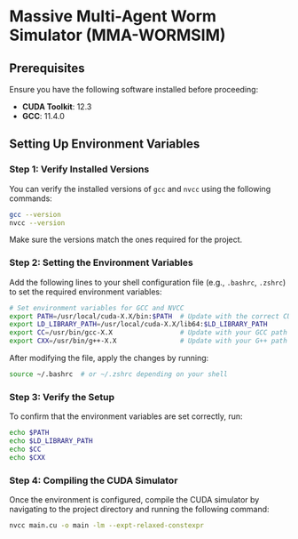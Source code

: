 
# Massive Multi-Agent Worm Simulator (MMA-WORMSIM)

## Prerequisites

Ensure you have the following software installed before proceeding:
- **CUDA Toolkit**: 12.3
- **GCC**: 11.4.0
## Setting Up Environment Variables

### Step 1: Verify Installed Versions

You can verify the installed versions of `gcc` and `nvcc` using the following commands:

```bash
gcc --version
nvcc --version
```

Make sure the versions match the ones required for the project.

### Step 2: Setting the Environment Variables

Add the following lines to your shell configuration file (e.g., `.bashrc`, `.zshrc`) to set the required environment variables:

```bash
# Set environment variables for GCC and NVCC
export PATH=/usr/local/cuda-X.X/bin:$PATH  # Update with the correct CUDA version
export LD_LIBRARY_PATH=/usr/local/cuda-X.X/lib64:$LD_LIBRARY_PATH
export CC=/usr/bin/gcc-X.X                 # Update with your GCC path and version
export CXX=/usr/bin/g++-X.X                # Update with your G++ path and version
```

After modifying the file, apply the changes by running:

```bash
source ~/.bashrc  # or ~/.zshrc depending on your shell
```

### Step 3: Verify the Setup

To confirm that the environment variables are set correctly, run:

```bash
echo $PATH
echo $LD_LIBRARY_PATH
echo $CC
echo $CXX
```

### Step 4: Compiling the CUDA Simulator

Once the environment is configured, compile the CUDA simulator by navigating to the project directory and running the following command:

```bash
nvcc main.cu -o main -lm --expt-relaxed-constexpr
```